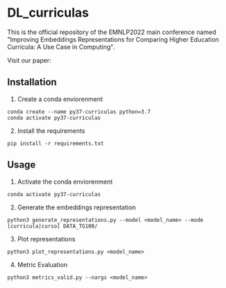 # DL_curriculas

This is the official repository of the EMNLP2022 main conference named "Improving Embeddings Representations for Comparing Higher Education Curricula: A Use Case in Computing".

Visit our paper:

## Installation

1. Create a conda enviorenment

```
conda create --name py37-curriculas python=3.7
conda activate py37-curriculas
```

2. Install the requirements

```
pip install -r requirements.txt
```


## Usage

1. Activate the conda enviorenment

```
conda activate py37-curriculas
```

2. Generate the embeddings representation

```
python3 generate_representations.py --model <model_name> --mode [curricula|curso] DATA_TG100/
```

3. Plot representations

```
python3 plot_representations.py <model_name>
```

4. Metric Evaluation

```
python3 metrics_valid.py --nargs <model_name>
```

